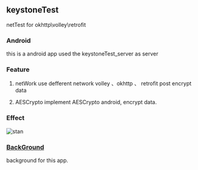 ## keystoneTest
netTest for okhttp\volley\retrofit

### Android 
this is a android app used the keystoneTest_server as server
### Feature
1. netWork	use defferent network	volley 、okhttp 、 retrofit post encrypt data

2. AESCrypto implement AESCrypto android, encrypt data.

### Effect
![stan](http://oanvj2lsv.bkt.clouddn.com/keystoneTest.png)


### [BackGround](https://github.com/stanhe/keystoneTest_server)
background for this app.

